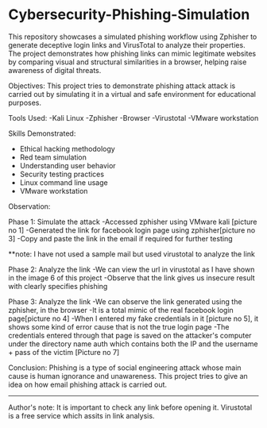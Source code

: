 # Cybersecurity-Phishing-Simulation
This repository showcases a simulated phishing workflow using Zphisher to generate deceptive login links and VirusTotal to analyze their properties. The project demonstrates how phishing links can mimic legitimate websites by comparing visual and structural similarities in a browser, helping raise awareness of digital threats. 

Objectives: This project tries to demonstrate phishing attack attack is carried out by simulating it in a virtual and safe environment for educational purposes.

Tools Used:
-Kali Linux
-Zphisher
-Browser
-Virustotal
-VMware workstation

Skills Demonstrated:
- Ethical hacking methodology
- Red team simulation
- Understanding user behavior
- Security testing practices
- Linux command line usage
- VMware workstation

Observation:

Phase 1: Simulate the attack 
-Accessed zphisher using VMware kali [picture no 1]
-Generated the link for facebook login page using zphisher[picture no 3]
-Copy and paste the link in the email if required for further testing

   **note: I have not used a sample mail but used virustotal to analyze the link

Phase 2: Analyze the link
-We can view the url in virustotal as I have shown in the image 6 of this project 
-Observe that the link gives us insecure result with clearly specifies phishing

Phase 3: Analyze the link
-We can observe the link generated using the zphisher, in the browser 
-It is a total mimic of the real facebook login page[picture no 4]
-When I entered my fake credentials in it [picture no 5], it shows some kind of error cause that is not the true login page
-The credentials entered through that page is saved on the attacker's computer under the directory name auth which contains both the IP and the username + pass of the victim
[Picture no 7]

Conclusion: Phishing is a type of social engineering attack whose main cause is human ignorance and unawareness. This project tries to give an idea on how email phishing attack is carried out. 

------------------------------------------------------------

Author's note: It is important to check any link before opening it. Virustotal is a free service which assits in link analysis.



